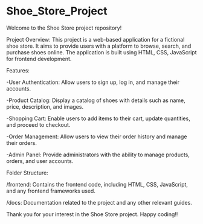 # Shoe_Store_Project
Welcome to the Shoe Store project repository!

Project Overview:
This project is a web-based application for a fictional shoe store. It aims to provide users with a platform to browse, search, and purchase shoes online. The application is built using HTML, CSS, JavaScript for frontend development.

Features:

-User Authentication: Allow users to sign up, log in, and manage their accounts.

-Product Catalog: Display a catalog of shoes with details such as name, price, description, and images.
      
-Shopping Cart: Enable users to add items to their cart, update quantities, and proceed to checkout.

-Order Management: Allow users to view their order history and manage their orders.

-Admin Panel: Provide administrators with the ability to manage products, orders, and user accounts.

Folder Structure:

/frontend: Contains the frontend code, including HTML, CSS, JavaScript, and any frontend frameworks used.

/docs: Documentation related to the project and any other relevant guides.



Thank you for your interest in the Shoe Store project. Happy coding!!
